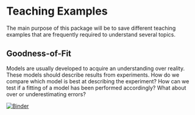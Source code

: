 # Teaching Examples

The main purpose of this package will be to save different teaching examples 
that are frequently required to understand several topics.

## Goodness-of-Fit

Models are usually developed to acquire an understanding over reality. These 
models should describe results from experiments. How do we compare which model 
is best at describing the experiment? How can we test if a fitting of a model 
has been performed accordingly? What about over or underestimating errors?

[![Binder](https://mybinder.org/badge_logo.svg)](https://hub.gke.mybinder.org/user/acorbat-teaching-rlw3u65p/notebooks/goodness_of_fit.ipynb)   